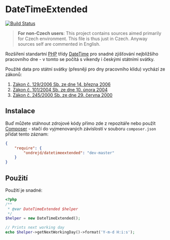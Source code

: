 # DateTimeExtended

[![Build Status](https://api.travis-ci.org/ondrejd/DateTimeExtended.svg)](https://travis-ci.org/ondrejd/DateTimeExtended)

> __For non-Czech users__: This project contains sources aimed primarily for Czech environment. This file is thus just in Czech. Anyway sources self are commented in English.

Rozšíření standartní [PHP](http://php.net/) třídy [DateTime](http://php.net/manual/en/class.datetime.php) pro snadné zjišťování nejbližšího pracovního dne - v tomto se počítá s víkendy i českými státními svátky.

Použité data pro státní svátky (přesněji pro dny pracovního klidu) vychází ze zákonů:

1. [Zákon č. 129/2006 Sb. ze dne 14. března 2006](http://www.mpsv.cz/cs/4745)
2. [Zákon č. 101/2004 Sb. ze dne 10. února 2004](http://www.mpsv.cz/cs/4748)
3. [Zákon č. 245/2000 Sb. ze dne 29. června 2000](http://www.mpsv.cz/cs/75)

## Instalace

Buď můžete stáhnout zdrojové kódy přímo zde z repozitáře nebo použít [Composer](https://https://getcomposer.org/) - stačí do vyjmenovaných závislostí v souboru `composer.json` přidat tento záznam:

```json
{
	"require": {
		"ondrejd/datetimeextended": "dev-master"
	}
}
```

## Použití

Použití je snadné:

```php
<?php
/**
 * @var DateTimeExtended $helper
 */
$helper = new DateTimeExtended();

// Prints next working day
echo $helper->getNextWorkingDay()->format('Y-m-d H:i:s');

```
